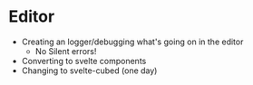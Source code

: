 # Editor

- Creating an logger/debugging what's going on in the editor
  - No Silent errors!
- Converting to svelte components
- Changing to svelte-cubed (one day)